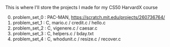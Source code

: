 This is where I'll store the projects I made for my CS50 HarvardX course

  0. problem_set_0 : PAC-MAN,   https://scratch.mit.edu/projects/260736764/ 
  1. problem_set_1 : C, mario.c / credit.c / hello.c
  2. problem_set_2 : C, vigenere.c / caesar.c
  3. problem_set_3 : C, helpers.c / bday.txt 
  4. problem_set_4 : C, whodunit.c / resize.c / recover.c

